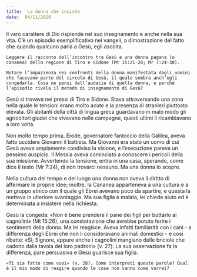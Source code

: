 ```yaml
---
title:  La donna che insiste
date:  04/11/2020
---
```


Il vero carattere di Dio risplende nel suo insegnamento e anche nella sua vita. C’è un episodio esemplificativo nei vangeli, a dimostrazione del fatto che quando qualcuno parla a Gesù, egli ascolta.

`Leggere il racconto dell’incontro tra Gesù e una donna pagana (o cananea) della regione di Tiro e Sidone (Mt 15:21-28; Mr 7:24-30).`

`Notare l’impazienza nei confronti della donna manifestata dagli uomini che facevano parte del circolo di Gesù, il quale sembra anch’egli congedarla. Cosa ne pensi dell’audacia di quella donna, e perché l’episodio rivela il metodo di insegnamento di Gesù?`

Gesù si trovava nei pressi di Tiro e Sidone. Stava attraversando una zona nella quale le tensioni erano molto acute e la presenza di stranieri piuttosto elevata. Gli abitanti della città di lingua greca guardavano in malo modo gli agricoltori giudei che vivevano nelle campagne, questi ultimi li ricambiavano a loro volta.

Non molto tempo prima, Erode, governatore fantoccio della Galilea, aveva fatto uccidere Giovanni il battista. Ma Giovanni era stato un uomo di cui Gesù aveva ampiamente condiviso la visione, e l’esecuzione pareva un pessimo auspicio. Il Messia aveva cominciato a conoscere i pericoli della sua missione. Avvertendo la tensione, entra in una casa, sperando, come dice il testo (Mr 7:24), di non trovarci nessuno. Ma una donna lo scopre.

Nella cultura del tempo e del luogo una donna non aveva il diritto di affermare le proprie idee; inoltre, la Cananea apparteneva a una cultura e a un gruppo etnico con il quale gli Ebrei avevano poco da spartire, e questa la metteva in ulteriore svantaggio. Ma sua figlia è malata, lei chiede aiuto ed è determinata a insistere nella richiesta.

Gesù la congeda: «Non è bene prendere il pane dei figli per buttarlo ai cagnolini» (Mt 15:26), una constatazione che avrebbe potuto ferire i sentimenti della donna. Ma lei reagisce. Aveva infatti familiarità con i cani - a differenza degli Ebrei che non li consideravano animali domestici - e così ribatte: «Sì, Signore, eppure anche i cagnolini mangiano delle briciole che cadono dalla tavola dei loro padroni» (v. 27). La sua osservazione fa la differenza, pare persuasiva e Gesù guarisce sua figlia.

`«Ti sia fatto come vuoi» (v. 28). Come interpreti queste parole? Qual è il mio modo di reagire quando le cose non vanno come vorrei?`